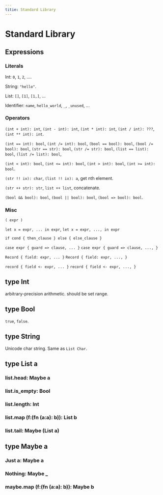 ```yaml
---
titie: Standard Library
---
```


# Standard Library

## Expressions

### Literals

Int: ``0``, ``1``, ``2``, ....

String: ``"hello"``.

List: ``[]``, ``[1]``, ``[1,]``, ...

Identifier: ``name``, ``hello_world``, ``_``, ``_unused``, ...


### Operators

``(int + int): int``, ``(int - int): int``, ``(int * int): int``,
``(int / int): ???``, ``(int ** int): int``.

``(int == int): bool``, ``(int /= int): bool``,
``(bool == bool): bool``, ``(bool /= bool): bool``,
``(str == str): bool``, ``(str /= str): bool``,
``(list == list): bool``, ``(list /= list): bool``,

``(int < int): bool``, ``(int <= int): bool``,
``(int > int): bool``, ``(int >= int): bool``.

``(str !! ix): char``, ``(list !! ix): a``, get nth element.

``(str ++ str): str``, ``list ++ list``, concatenate.

``(bool && bool): bool``, ``(bool || bool): bool``, ``(bool => bool): bool``.

### Misc

``( expr )``

``let x = expr, ... in expr``,
``let x = expr, ..., in expr``

``if cond { then_clause } else { else_clause }``

``case expr { guard => clause, ... }``
``case expr { guard => clause, ..., }``

``Record { field: expr, ... }``
``Record { field: expr, ..., }``

``record { field <- expr, ... }``
``record { field <- expr, ..., }``

## type Int

arbitrary-precision arithmetic.
should be set range.


## type Bool

``true``, ``false``.

## type String

Unicode char string.
Same as ``List Char``.


## type List a

### list.head: Maybe a

### list.is\_empty: Bool

### list.length: Int

### list.map (f:(fn (a:a): b)): List b

### list.tail: Maybe (List a)


## type Maybe a

### Just a: Maybe a

### Nothing: Maybe _

### maybe.map (f:(fn (a:a): b)): Maybe b
